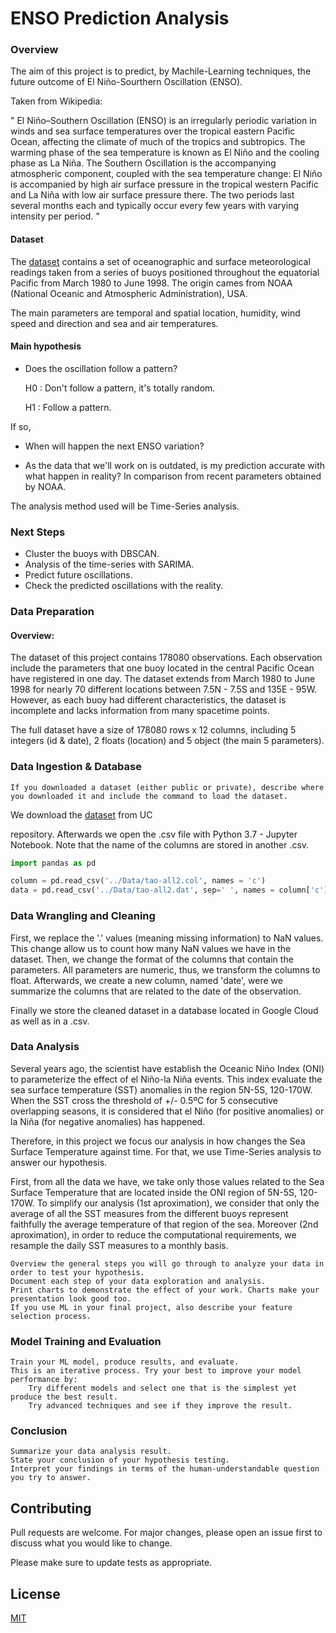 # ENSO Prediction Analysis

### Overview

The aim of this project is to predict, by Machile-Learning techniques, the future outcome of El Niño-Sourthern Oscillation (ENSO).

Taken from Wikipedia:


" El Niño–Southern Oscillation (ENSO) is an irregularly periodic variation in winds and sea surface temperatures over the tropical eastern Pacific Ocean, affecting the climate of much of the tropics and subtropics. The warming phase of the sea temperature is known as El Niño and the cooling phase as La Niña. The Southern Oscillation is the accompanying atmospheric component, coupled with the sea temperature change: El Niño is accompanied by high air surface pressure in the tropical western Pacific and La Niña with low air surface pressure there. The two periods last several months each and typically occur every few years with varying intensity per period. "


#### Dataset

The [dataset](https://archive.ics.uci.edu/ml/datasets/El+Nino) contains a set of oceanographic and surface meteorological readings taken from a series of buoys positioned throughout the equatorial Pacific from March 1980 to June 1998. The origin cames from NOAA (National Oceanic and Atmospheric Administration), USA.

The main parameters are temporal and spatial location, humidity, wind speed and direction and sea and air temperatures.
	 

#### Main hypothesis

- Does the oscillation follow a pattern?

     H0 : Don't follow a pattern, it's totally random.

     H1 : Follow a pattern.

If so, 
- When will happen the next ENSO variation? 


- As the data that we'll work on is outdated, is my prediction accurate with what happen in reality? In comparison from recent parameters obtained by NOAA. 


The analysis method used will be Time-Series analysis.



### Next Steps

- Cluster the buoys with DBSCAN.
- Analysis of the time-series with SARIMA.
- Predict future oscillations. 
- Check the predicted oscillations with the reality.



### Data Preparation

#### Overview:

The dataset of this project contains 178080 observations. Each observation include the parameters that one buoy located in the central Pacific Ocean have registered in one day. The dataset extends from March 1980 to June 1998 for nearly 70 different locations between 7.5N - 7.5S and 135E - 95W. However, as each buoy had different characteristics, the dataset is incomplete and lacks information from many spacetime points. 

The full dataset have a size of 178080 rows x 12 columns, including 5 integers (id & date), 2 floats (location) and 5 object (the main 5 parameters). 

### Data Ingestion & Database

    If you downloaded a dataset (either public or private), describe where you downloaded it and include the command to load the dataset.
    
We download the [dataset](https://archive.ics.uci.edu/ml/datasets/El+Nino) from UC


repository. Afterwards we open the .csv file with Python 3.7 - Jupyter Notebook. Note that the name of the columns are stored in another .csv.

``` python
import pandas as pd

column = pd.read_csv('../Data/tao-all2.col', names = 'c')
data = pd.read_csv('../Data/tao-all2.dat', sep=' ', names = column['c'])
```


### Data Wrangling and Cleaning

First, we replace the '.' values (meaning missing information) to NaN values. This change allow us to count how many NaN values we have in the dataset. 
Then, we change the format of the columns that contain the parameters. All parameters are numeric, thus, we transform the columns to float.
Afterwards, we create a new column, named 'date', were we summarize the columns that are related to the date of the observation.

Finally we store the cleaned dataset in a database located in Google Cloud as well as in a .csv. 


### Data Analysis

Several years ago, the scientist have establish the Oceanic Niño Index (ONI) to parameterize the effect of el Niño-la Niña events. This index evaluate the sea surface temperature (SST) anomalies in the region 5N-5S, 120-170W. When the SST cross the threshold of +/- 0.5ºC for 5 consecutive overlapping seasons, it is considered that el Niño (for positive anomalies) or la Niña (for negative anomalies) has happened. 

Therefore, in this project we focus our analysis in how changes the Sea Surface Temperature against time. 
For that, we use Time-Series analysis to answer our hypothesis. 

First, from all the data we have, we take only those values related to the Sea Surface Temperature that are located inside the ONI region of 5N-5S, 120-170W. 
To simplify our analysis (1st aproximation), we consider that only the average of all the SST measures from the different buoys represent faithfully the average temperature of that region of the sea. 
Moreover (2nd aproximation), in order to reduce the computational requirements, we resample the daily SST measures to a monthly basis. 


    Overview the general steps you will go through to analyze your data in order to test your hypothesis.
    Document each step of your data exploration and analysis.
    Print charts to demonstrate the effect of your work. Charts make your presentation look good too.
    If you use ML in your final project, also describe your feature selection process.

### Model Training and Evaluation

    Train your ML model, produce results, and evaluate.
    This is an iterative process. Try your best to improve your model performance by:
        Try different models and select one that is the simplest yet produce the best result.
        Try advanced techniques and see if they improve the result.

### Conclusion

    Summarize your data analysis result.
    State your conclusion of your hypothesis testing.
    Interpret your findings in terms of the human-understandable question you try to answer.




## Contributing
Pull requests are welcome. For major changes, please open an issue first to discuss what you would like to change.

Please make sure to update tests as appropriate.

## License
[MIT](https://choosealicense.com/licenses/mit/)


